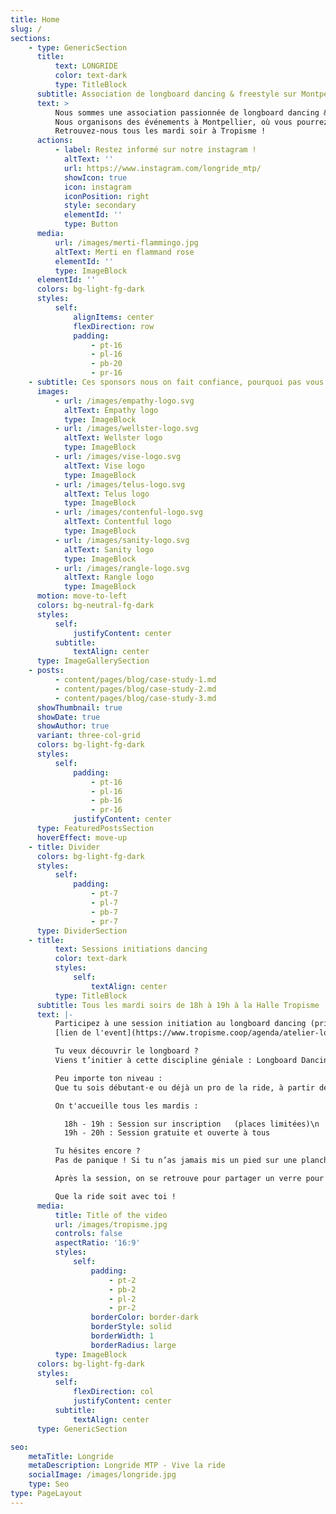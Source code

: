 ```yaml
---
title: Home
slug: /
sections:
    - type: GenericSection
      title:
          text: LONGRIDE
          color: text-dark
          type: TitleBlock
      subtitle: Association de longboard dancing & freestyle sur Montpellier
      text: >
          Nous sommes une association passionnée de longboard dancing & freestyle.
          Nous organisons des événements à Montpellier, où vous pourrez découvrir et pratiquer cette discipline fascinante.
          Retrouvez-nous tous les mardi soir à Tropisme !
      actions:
          - label: Restez informé sur notre instagram !
            altText: ''
            url: https://www.instagram.com/longride_mtp/
            showIcon: true
            icon: instagram
            iconPosition: right
            style: secondary
            elementId: ''
            type: Button
      media:
          url: /images/merti-flammingo.jpg
          altText: Merti en flammand rose
          elementId: ''
          type: ImageBlock
      elementId: ''
      colors: bg-light-fg-dark
      styles:
          self:
              alignItems: center
              flexDirection: row
              padding:
                  - pt-16
                  - pl-16
                  - pb-20
                  - pr-16
    - subtitle: Ces sponsors nous on fait confiance, pourquoi pas vous !
      images:
          - url: /images/empathy-logo.svg
            altText: Empathy logo
            type: ImageBlock
          - url: /images/wellster-logo.svg
            altText: Wellster logo
            type: ImageBlock
          - url: /images/vise-logo.svg
            altText: Vise logo
            type: ImageBlock
          - url: /images/telus-logo.svg
            altText: Telus logo
            type: ImageBlock
          - url: /images/contenful-logo.svg
            altText: Contentful logo
            type: ImageBlock
          - url: /images/sanity-logo.svg
            altText: Sanity logo
            type: ImageBlock
          - url: /images/rangle-logo.svg
            altText: Rangle logo
            type: ImageBlock
      motion: move-to-left
      colors: bg-neutral-fg-dark
      styles:
          self:
              justifyContent: center
          subtitle:
              textAlign: center
      type: ImageGallerySection
    - posts:
          - content/pages/blog/case-study-1.md
          - content/pages/blog/case-study-2.md
          - content/pages/blog/case-study-3.md
      showThumbnail: true
      showDate: true
      showAuthor: true
      variant: three-col-grid
      colors: bg-light-fg-dark
      styles:
          self:
              padding:
                  - pt-16
                  - pl-16
                  - pb-16
                  - pr-16
              justifyContent: center
      type: FeaturedPostsSection
      hoverEffect: move-up
    - title: Divider
      colors: bg-light-fg-dark
      styles:
          self:
              padding:
                  - pt-7
                  - pl-7
                  - pb-7
                  - pr-7
      type: DividerSection
    - title:
          text: Sessions initiations dancing
          color: text-dark
          styles:
              self:
                  textAlign: center
          type: TitleBlock
      subtitle: Tous les mardi soirs de 18h à 19h à la Halle Tropisme
      text: |-
          Participez à une session initiation au longboard dancing (prix 5€) :
          [lien de l'event](https://www.tropisme.coop/agenda/atelier-longboard-dancing-freestyle)

          Tu veux découvrir le longboard ?
          Viens t’initier à cette discipline géniale : Longboard Dancing & Freestyle !

          Peu importe ton niveau :
          Que tu sois débutant·e ou déjà un pro de la ride, à partir de 16 ans, que tu sois vert, rouge, bleu, il, elle, iel... Tout le monde est bienvenu !

          On t'accueille tous les mardis :

            18h - 19h : Session sur inscription   (places limitées)\n
            19h - 20h : Session gratuite et ouverte à tous

          Tu hésites encore ?
          Pas de panique ! Si tu n’as jamais mis un pied sur une planche ou si tu n’as pas de matériel ce n'est pas une excuse. On a tout ce qu'il te faut pour découvrir le longboard en toute sécurité  et avec un maximum de fun !

          Après la session, on se retrouve pour partager un verre pour ceux qui le souhaitent !

          Que la ride soit avec toi !
      media:
          title: Title of the video
          url: /images/tropisme.jpg
          controls: false
          aspectRatio: '16:9'
          styles:
              self:
                  padding:
                      - pt-2
                      - pb-2
                      - pl-2
                      - pr-2
                  borderColor: border-dark
                  borderStyle: solid
                  borderWidth: 1
                  borderRadius: large
          type: ImageBlock
      colors: bg-light-fg-dark
      styles:
          self:
              flexDirection: col
              justifyContent: center
          subtitle:
              textAlign: center
      type: GenericSection

seo:
    metaTitle: Longride
    metaDescription: Longride MTP - Vive la ride
    socialImage: /images/longride.jpg
    type: Seo
type: PageLayout
---
```

